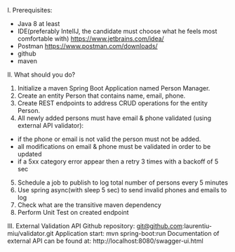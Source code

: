I. Prerequisites:
- Java 8 at least
- IDE(preferably IntelIJ, the candidate must choose what he feels most comfortable with) https://www.jetbrains.com/idea/
- Postman https://www.postman.com/downloads/
- github
- maven

II. What should you do?
1. Initialize a maven Spring Boot Application named Person Manager.
2. Create an entity Person that contains name, email, phone.
3. Create REST endpoints to address CRUD operations for the entity Person.
4. All newly added persons must have email & phone validated (using external API validator):
- if the phone or email is not valid the person must not be added.
- all modifications on email & phone must be validated in order to be updated
- if a 5xx category error appear then a retry 3 times with a backoff of 5 sec
5. Schedule a job to publish to log total number of persons every 5 minutes
6. Use spring async(with sleep 5 sec) to send invalid phones and emails to log
7. Check what are the transitive maven dependency
8. Perform Unit Test on created endpoint


III. External Validation API
Github repository: git@github.com:laurentiu-miu/validator.git
Application start: mvn spring-boot:run
Documentation of external API can be found at: http://localhost:8080/swagger-ui.html